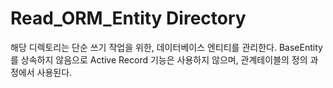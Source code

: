 # Read_ORM_Entity Directory

해당 디렉토리는 단순 쓰기 작업을 위한, 데이터베이스 엔티티를 관리한다. BaseEntity를 상속하지 않음으로 Active Record 기능은 사용하지 않으며,
관계테이블의 정의 과정에서 사용된다. 
